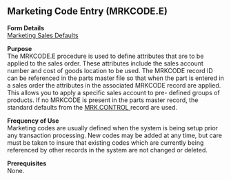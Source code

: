 ##  Marketing Code Entry (MRKCODE.E)

<PageHeader />

**Form Details**  
[ Marketing Sales Defaults ](MRKCODE-E-1/README.md)   

**Purpose**  
The MRKCODE.E procedure is used to define attributes that are to be applied to the sales order. These attributes include the sales account number and cost of goods location to be used. The MRKCODE record ID can be referenced in the parts master file so that when the part is entered in a sales order the attributes in the associated MRKCODE record are applied. This allows you to apply a specific sales account to pre- defined groups of products. If no MRKCODE is present in the parts master record, the standard defaults from the [ MRK.CONTROL ](../MRK-CONTROL/README.md) record are used. 

**Frequency of Use**  
Marketing codes are usually defined when the system is being setup prior any
transaction processing. New codes may be added at any time, but care must be
taken to insure that existing codes which are currently being referenced by
other records in the system are not changed or deleted.

**Prerequisites**  
None.

<badge text= "Version 8.10.57" vertical="middle" />

<PageFooter />